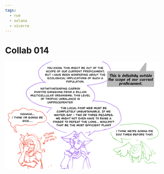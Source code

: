 ```yaml
---
tags:
  - rue
  - solana
  - vicerre
---
```


# Collab 014

<img src="assets/2025-03-29_panel-025.png">

